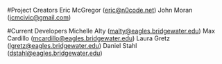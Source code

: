 
#Project Creators
Eric McGregor (eric@n0code.net)
John Moran (jcmcivic@gmail.com)

#Current Developers
Michelle Alty (malty@eagles.bridgewater.edu)
Max Cardillo (mcardillo@eagles.bridgewater.edu)
Laura Gretz (lgretz@eagles.bridgewater.edu)
Daniel Stahl (dstahl@eagles.bridgewater.edu)
